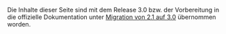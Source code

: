 Die Inhalte dieser Seite sind mit dem Release 3.0 bzw. der Vorbereitung
in die offizielle Dokumentation unter [Migration von 2.1 auf
3.0](http://adventure-php-framework.org/Seite/159-Migration-von-2-1-auf-3-0)
übernommen worden. <languages />